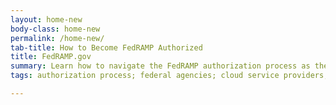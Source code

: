 ```yaml
---
layout: home-new
body-class: home-new
permalink: /home-new/
tab-title: How to Become FedRAMP Authorized
title: FedRAMP.gov
summary: Learn how to navigate the FedRAMP authorization process as the federal government aims to standardize their adoption of cloud service offerings.
tags: authorization process; federal agencies; cloud service providers; Joint Authorization Board; JAB; continuous monitoring; partnership establishment; readiness assessment; FedRAMP Connect; security deliverables; full security assessment; JAB authorization process; agency authorization process

---
```

